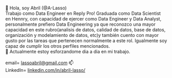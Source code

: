 👋 Hola, soy Abril (@A-Lasso)<br>
Trabajo como Data Engineer en Reply Pro!
Graduada como Data Scientist en Hennry, con capacidad de ejercer como Data Engineer y Data Analyst, personalmente prefiero Data Engineering ya que reconozco una mayor capacidad en este rubro(analisis de datos, calidad de datos, base de datos, organización y modelamiento de datos, etc)y también cuento con mayor gusto por las tareas que pertenecen normalmente a este rol. Igualmente soy capaz de cumplir los otros perfiles mencionados.<br>
🌱 Actualmente estoy esforzandome dia a dia en mi trabajo.<br><br>
email= lassoabril@gmail.com 📫 <br>
LinkedIn= [linkedin.com/in/abril-lasso/](https://www.linkedin.com/in/abril-lasso/) <br>
<br><br>

